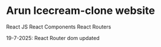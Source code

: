 # Arun Icecream-clone website

React JS
React Components
React Routers

19-7-2025: React Router dom updated

